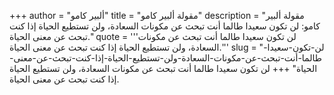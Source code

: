 +++
author = "ألبير كامو"
title = "مقولة ألبير كامو"
description = "مقولة ألبير كامو: لن تكون سعيدا طالما أنت تبحث عن مكونات السعادة، ولن تستطيع الحياة إذا كنت تبحث عن معنى الحياة."
quote = '''لن تكون سعيدا طالما أنت تبحث عن مكونات السعادة، ولن تستطيع الحياة إذا كنت تبحث عن معنى الحياة.'''
slug = "لن-تكون-سعيدا-طالما-أنت-تبحث-عن-مكونات-السعادة-ولن-تستطيع-الحياة-إذا-كنت-تبحث-عن-معنى-الحياة"
+++
لن تكون سعيدا طالما أنت تبحث عن مكونات السعادة، ولن تستطيع الحياة إذا كنت تبحث عن معنى الحياة.
